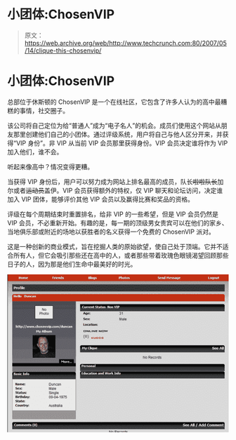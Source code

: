 # 小团体:ChosenVIP 

> 原文：<https://web.archive.org/web/http://www.techcrunch.com:80/2007/05/14/clique-this-chosenvip/>

# 小团体:ChosenVIP

总部位于休斯顿的 ChosenVIP 是一个在线社区，它包含了许多人认为的高中最糟糕的事情，社交圈子。

该公司将自己定位为给“普通人”成为“电子名人”的机会。成员们使用这个网站从朋友那里创建他们自己的小团体。通过评级系统，用户将自己与他人区分开来，并获得“VIP 身份”。非 VIP 从当前 VIP 会员那里获得身份。VIP 会员决定谁将作为 VIP 加入他们，谁不会。

听起来像高中？情况变得更糟。

当获得 VIP 身份后，用户可以努力成为网站上排名最高的成员，队长~~啦啦队长~~加尔或者~~运动员~~盖伊。VIP 会员获得额外的特权，仅 VIP 聊天和论坛访问，决定谁加入 VIP 团体，能够评价其他 VIP 会员以及赢得比赛和奖品的资格。

评级在每个周期结束时重置排名，给非 VIP 的一些希望，但是 VIP 会员仍然是 VIP 会员，不必重新开始。有趣的是，每一期的顶级男女贵宾可以在他们的家乡、当地俱乐部或附近的场地以获胜者的名义获得一个免费的 ChosenVIP 派对。

这是一种创新的商业模式，旨在挖掘人类的原始欲望，使自己处于顶端。它并不适合所有人，但它会吸引那些还在高中的人，或者那些带着玫瑰色眼镜渴望回顾那些日子的人，因为那是他们生命中最美好的时光。

![chosenvip1.png](img/3dafbab771f601ee7b94239f6f0fae19.png)